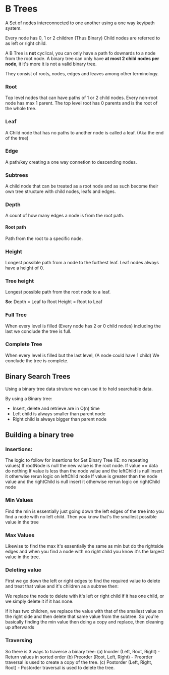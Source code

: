 # B Trees

A Set of nodes interconnected to one another using a one way key/path system.

Every node has 0, 1 or 2 children (Thus Binary)
Child  nodes are referred to as left or right child.

A B Tree is **not** cyclical, you can only have a path fo downards to a node from the root node.
A binary tree can only have **at most 2 child nodes per node**, it it's more it is not a valid binary tree.

They consist of roots, nodes, edges and leaves among other terminology.

### Root
Top level nodes that can have paths of 1 or 2 child nodes. Every non-root node has max 1 parent. The top level root has 0 parents and is the root of the whole tree.

### Leaf
A Child node that has no paths to another node is called a leaf. (Aka the end of the tree)

### Edge
A path/key creating a one way connetion to descending nodes.

### Subtrees
A child  node that can be treated as a root node and as such become their own tree structure with child nodes, leafs and edges.

### Depth
A count of how many edges a node is from the root path.

#### Root path
Path from the root to a specific node.

### Height
Longest possible path from a node to the furthest leaf. Leaf nodes always have a height of 0.

### Tree height
Longest possible path from the root node to a leaf.

**So:**
  Depth = Leaf to Root
  Height = Root to Leaf
  
### Full Tree
When every level is filled (Every node has 2 or 0 child nodes) including the last we conclude the tree is full.

### Complete Tree
When every level is filled but the last level, (A node could have 1 child) We conclude the tree is complete.

## Binary Search Trees

Using a binary tree data struture we can use it to hold searchable data.

By using a Binary tree:
  * Insert, delete and retrieve are in O(n) time
  * Left child is always smaller than parent node
  * Right child is always bigger than parent node


## Building a binary tree

### Insertions:
The logic to follow for insertions for Set Binary Tree (IE: no repeating values)
If rootNode is null the new value is the root node.
If value == data do nothing
If value is less than the node value and the leftChild is null insert it otherwise rerun logic on leftChild node
If value is greater than the node value and the rightChild is null insert it otherwise rerrun logic on rightChild node

### Min Values
Find the min is essentially just going down the left edges of the tree into you find a node with no left child.
Then you know that's the smallest possible value in the tree

### Max Values
Likewise to find the max it's essentially the same as min but do the rightside edges and when you find a node with no right child you know it's the largest value in the tree.

### Deleting value

First we go down the left or right edges to find the required value to delete and treat that value and it's children as a subtree then:

We replace the node to delete with it's left or right child if it has one child, or we simply delete it if it has none.

If it has two children, we replace the value with that of the smallest value on the right side and then delete that same value from the subtree. So you're basically finding the min value then doing a copy and replace, then cleaning up afterwards

### Traversing

So there is 3 ways to traverse a binary tree:
(a) Inorder (Left, Root, Right) - Return values in sorted order
(b) Preorder (Root, Left, Right) - Preorder traversal is used to create a copy of the tree. 
(c) Postorder (Left, Right, Root) - Postorder traversal is used to delete the tree.
